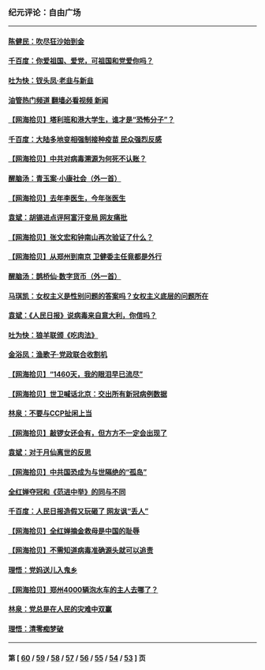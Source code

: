 ### 纪元评论：自由广场
---
#### [陈健民：吹尽狂沙始到金](../../pages/nsc993/n13178052.md?08220330) 
#### [千百度：你爱祖国、爱党，可祖国和党爱你吗？](../../pages/nsc993/n13177820.md?08220330) 
#### [吐为快：钗头凤·老韭与新韭](../../pages/nsc993/n13177699.md?08220330) 
#### [油管热门频道 翻墙必看视频 新闻](ok?08220330)
#### [【网海拾贝】塔利班和港大学生，谁才是“恐怖分子”？](../../pages/nsc993/n13175838.md?08220330) 
#### [千百度：大陆多地变相强制接种疫苗 民众强烈反感](../../pages/nsc993/n13175624.md?08220330) 
#### [【网海拾贝】中共对病毒溯源为何死不认账？](../../pages/nsc993/n13172875.md?08220330) 
#### [醒脑汤：青玉案·小康社会（外一首）](../../pages/nsc993/n13172072.md?08220330) 
#### [【网海拾贝】去年李医生，今年张医生](../../pages/nsc993/n13170405.md?08220330) 
#### [袁斌：胡锡进点评阿富汗变局 网友痛批](../../pages/nsc993/n13170201.md?08220330) 
#### [【网海拾贝】张文宏和钟南山再次验证了什么？](../../pages/nsc993/n13167785.md?08220330) 
#### [【网海拾贝】从郑州到南京 卫健委主任竟都是外行](../../pages/nsc993/n13165504.md?08220330) 
#### [醒脑汤：鹊桥仙·数字货币（外一首）](../../pages/nsc993/n13165652.md?08220330) 
#### [马琪凯：女权主义是性别问题的答案吗？女权主义底层的问题所在](../../pages/nsc993/n13165599.md?08220330) 
#### [袁斌：《人民日报》说病毒来自意大利，你信吗？](../../pages/nsc993/n13163255.md?08220330) 
#### [吐为快：狼羊联颁《吃肉法》](../../pages/nsc993/n13163403.md?08220330) 
#### [金浴凤：渔歌子·党政联合收割机](../../pages/nsc993/n13163400.md?08220330) 
#### [【网海拾贝】“1460天，我的眼泪早已流尽”](../../pages/nsc993/n13162635.md?08220330) 
#### [【网海拾贝】世卫喊话北京：交出所有新冠病例数据](../../pages/nsc993/n13161920.md?08220330) 
#### [林泉：不要与CCP扯闲上当](../../pages/nsc993/n13161954.md?08220330) 
#### [【网海拾贝】敲锣女还会有，但方方不一定会出现了](../../pages/nsc993/n13159819.md?08220330) 
#### [袁斌：对于月仙离世的反思](../../pages/nsc993/n13157072.md?08220330) 
#### [【网海拾贝】中共国恐成为与世隔绝的“孤岛”](../../pages/nsc993/n13157270.md?08220330) 
#### [全红婵夺冠和《范进中举》的同与不同](../../pages/nsc993/n13157558.md?08220330) 
#### [千百度：人民日报造假又玩砸了 网友讽“丢人”](../../pages/nsc993/n13157120.md?08220330) 
#### [【网海拾贝】全红婵摘金救母是中国的耻辱](../../pages/nsc993/n13154466.md?08220330) 
#### [【网海拾贝】不需知道病毒准确源头就可以追责](../../pages/nsc993/n13151895.md?08220330) 
#### [理悟：党妈送儿入鬼乡](../../pages/nsc993/n13150749.md?08220330) 
#### [【网海拾贝】郑州4000辆泡水车的主人去哪了？](../../pages/nsc993/n13149792.md?08220330) 
#### [林泉：党总是在人民的灾难中双赢](../../pages/nsc993/n13149232.md?08220330) 
#### [理悟：清零痴梦破](../../pages/nsc993/n13149216.md?08220330) 

---
#### 第 [ [60](./60.md?08220330) / [59](./59.md?08220330) / [58](./58.md?08220330) / [57](./57.md?08220330) / [56](./56.md?08220330) / [55](./55.md?08220330) / [54](./54.md?08220330) / [53](./53.md?08220330) ] 页
